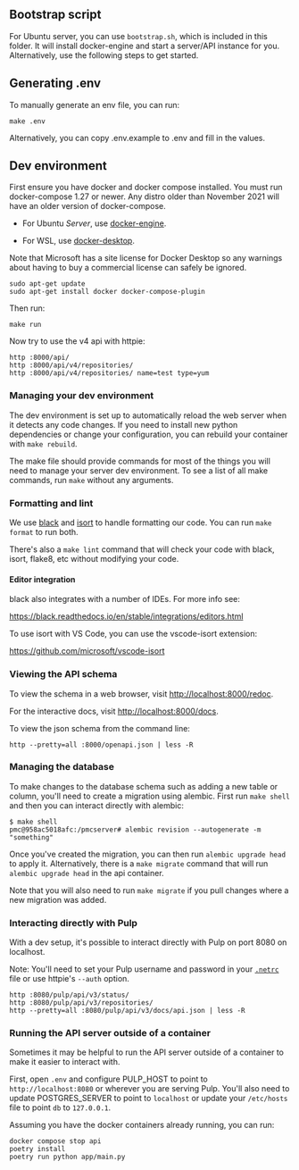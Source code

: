 ## Bootstrap script
For Ubuntu server, you can use `bootstrap.sh`, which is included in this folder. 
It will install docker-engine and start a server/API instance for you. Alternatively,
use the following steps to get started.

## Generating .env

To manually generate an env file, you can run:

```
make .env
```

Alternatively, you can copy .env.example to .env and fill in the values.


## Dev environment

First ensure you have docker and docker compose installed. You must run docker-compose 1.27 or
newer. Any distro older than November 2021 will have an older version of docker-compose.

- For Ubuntu *Server*, use [docker-engine](https://docs.docker.com/engine/install/ubuntu/#install-using-the-repository).

- For WSL, use [docker-desktop](https://docs.docker.com/desktop/windows/wsl).

Note that Microsoft has a site license for Docker Desktop so any warnings about having to buy a
commercial license can safely be ignored.

```
sudo apt-get update
sudo apt-get install docker docker-compose-plugin
```

Then run:

```
make run
```

Now try to use the v4 api with httpie:

```
http :8000/api/
http :8000/api/v4/repositories/
http :8000/api/v4/repositories/ name=test type=yum
```

### Managing your dev environment

The dev environment is set up to automatically reload the web server when it detects any code
changes. If you need to install new python dependencies or change your configuration, you can
rebuild your container with `make rebuild`.

The make file should provide commands for most of the things you will need to manage your server dev
environment. To see a list of all make commands, run `make` without any arguments.


### Formatting and lint

We use [black](https://black.readthedocs.io/) and [isort](https://pycqa.github.io/isort/) to handle
formatting our code. You can run `make format` to run both.

There's also a `make lint` command that will check your code with black, isort, flake8, etc without
modifying your code.

#### Editor integration

black also integrates with a number of IDEs. For more info see:

https://black.readthedocs.io/en/stable/integrations/editors.html

To use isort with VS Code, you can use the vscode-isort extension:

https://github.com/microsoft/vscode-isort

### Viewing the API schema

To view the schema in a web browser, visit
[http://localhost:8000/redoc](http://localhost:8000/redoc).

For the interactive docs, visit [http://localhost:8000/docs](http://localhost:8000/docs).

To view the json schema from the command line:

```
http --pretty=all :8000/openapi.json | less -R
```


### Managing the database

To make changes to the database schema such as adding a new table or column, you'll need to create a
migration using alembic. First run `make shell` and then you can interact directly with alembic:

```
$ make shell
pmc@958ac5018afc:/pmcserver# alembic revision --autogenerate -m "something"
```

Once you've created the migration, you can then run `alembic upgrade head` to apply it.
Alternatively, there is a `make migrate` command that will run `alembic upgrade head` in the api
container.

Note that you will also need to run `make migrate` if you pull changes where a new migration was
added.


### Interacting directly with Pulp

With a dev setup, it's possible to interact directly with Pulp on port 8080 on localhost.

Note: You'll need to set your Pulp username and password in your
[`.netrc`](https://www.gnu.org/software/inetutils/manual/html_node/The-_002enetrc-file.html) file or
use httpie's `--auth` option.

```
http :8080/pulp/api/v3/status/
http :8080/pulp/api/v3/repositories/
http --pretty=all :8080/pulp/api/v3/docs/api.json | less -R
```

### Running the API server outside of a container

Sometimes it may be helpful to run the API server outside of a container to make it easier to
interact with.

First, open `.env` and configure PULP_HOST to point to `http://localhost:8080` or wherever you are
serving Pulp. You'll also need to update POSTGRES_SERVER to point to `localhost`
or update your `/etc/hosts` file to point `db` to `127.0.0.1`.

Assuming you have the docker containers already running, you can run:

```
docker compose stop api
poetry install
poetry run python app/main.py
```
